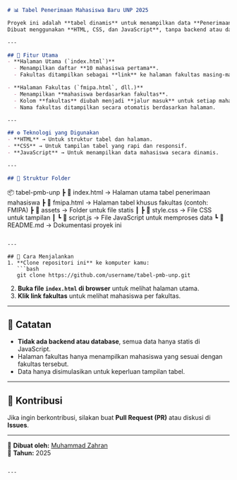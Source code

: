 
```markdown
# 📊 Tabel Penerimaan Mahasiswa Baru UNP 2025

Proyek ini adalah **tabel dinamis** untuk menampilkan data **Penerimaan Mahasiswa Baru Universitas Negeri Padang (UNP) 2025**.  
Dibuat menggunakan **HTML, CSS, dan JavaScript**, tanpa backend atau database.  

---

## 📌 Fitur Utama
- **Halaman Utama (`index.html`)**  
  - Menampilkan daftar **10 mahasiswa pertama**.  
  - Fakultas ditampilkan sebagai **link** ke halaman fakultas masing-masing.  

- **Halaman Fakultas (`fmipa.html`, dll.)**  
  - Menampilkan **mahasiswa berdasarkan fakultas**.  
  - Kolom **fakultas** diubah menjadi **jalur masuk** untuk setiap mahasiswa.  
  - Nama fakultas ditampilkan secara otomatis berdasarkan halaman.  

---

## ⚙️ Teknologi yang Digunakan
- **HTML** → Untuk struktur tabel dan halaman.  
- **CSS** → Untuk tampilan tabel yang rapi dan responsif.  
- **JavaScript** → Untuk menampilkan data mahasiswa secara dinamis.  

---

## 📂 Struktur Folder
```
📦 tabel-pmb-unp
┣ 📜 index.html        → Halaman utama tabel penerimaan mahasiswa
┣ 📜 fmipa.html        → Halaman tabel khusus fakultas (contoh: FMIPA)
┣ 📂 assets            → Folder untuk file statis
┃ ┣ 📜 style.css       → File CSS untuk tampilan
┃ ┗ 📜 script.js       → File JavaScript untuk memproses data
┗ 📜 README.md         → Dokumentasi proyek ini
```

---

## 🚀 Cara Menjalankan
1. **Clone repositori ini** ke komputer kamu:  
   ```bash
   git clone https://github.com/username/tabel-pmb-unp.git
   ```
2. **Buka file `index.html` di browser** untuk melihat halaman utama.  
3. **Klik link fakultas** untuk melihat mahasiswa per fakultas.  

---

## 🎯 Catatan
- **Tidak ada backend atau database**, semua data hanya statis di JavaScript.  
- Halaman fakultas hanya menampilkan mahasiswa yang sesuai dengan fakultas tersebut.  
- Data hanya disimulasikan untuk keperluan tampilan tabel.  

---

## 🤝 Kontribusi
Jika ingin berkontribusi, silakan buat **Pull Request (PR)** atau diskusi di **Issues**.  

---

📝 **Dibuat oleh:** [Muhammad Zahran](https://github.com/NirxTech)  
📅 **Tahun:** 2025  
```

---
